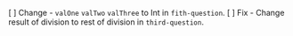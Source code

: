 [ ] Change - `valOne` `valTwo` `valThree` to Int in `fith-question`.
[ ] Fix - Change result of division to rest of division in `third-question`.
